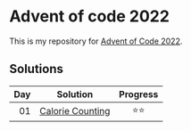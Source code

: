 # Advent of code 2022

This is my repository for [Advent of Code 2022](https://adventofcode.com/2022).

## Solutions

| Day | Solution | Progress |
| --: | --- | :-: |
| 01 | [Calorie Counting](/days/day_01/day_01.rb) | ⭐️⭐️ |
